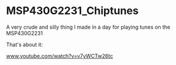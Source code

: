 MSP430G2231_Chiptunes
=====================

A very crude and silly thing I made in a day for playing tunes on the MSP430G2231

That's about it:

www.youtube.com/watch?v=v7yWCTw26tc
